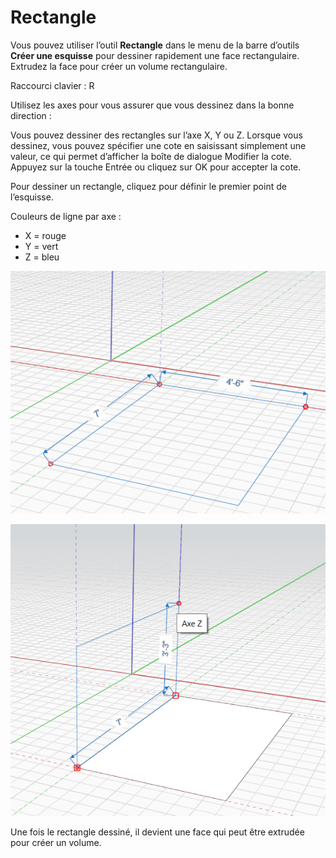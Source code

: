 # Rectangle

Vous pouvez utiliser l’outil **Rectangle** dans le menu de la barre d’outils **Créer une esquisse** pour dessiner rapidement une face rectangulaire. Extrudez la face pour créer un volume rectangulaire.

Raccourci clavier : R

Utilisez les axes pour vous assurer que vous dessinez dans la bonne direction :

Vous pouvez dessiner des rectangles sur l’axe X, Y ou Z. Lorsque vous dessinez, vous pouvez spécifier une cote en saisissant simplement une valeur, ce qui permet d’afficher la boîte de dialogue Modifier la cote. Appuyez sur la touche Entrée ou cliquez sur OK pour accepter la cote.

Pour dessiner un rectangle, cliquez pour définir le premier point de l’esquisse.

Couleurs de ligne par axe :

* X = rouge
* Y = vert
* Z = bleu

![](../.gitbook/assets/rectangle1.png)

![](../.gitbook/assets/rectangle2.png)

Une fois le rectangle dessiné, il devient une face qui peut être extrudée pour créer un volume.

